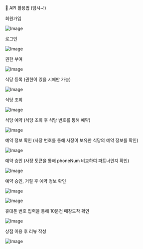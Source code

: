 🍏 API 활용법 (임시~!)

회원가입

![Image](https://github.com/IamAnjaehyun/fastcampus-project-board/assets/101981639/cad8e557-3e73-42ab-b9a7-4f273c4bc8e8)

로그인

![Image](https://github.com/IamAnjaehyun/fastcampus-project-board/assets/101981639/95a82189-255c-4ef4-981b-98d8c95168ef)

권한 부여

![Image](https://github.com/IamAnjaehyun/fastcampus-project-board/assets/101981639/8616bb5a-e5eb-446a-bffc-34451b387c5d)

식당 등록 (권한이 있을 시에만 가능)

![Image](https://github.com/IamAnjaehyun/fastcampus-project-board/assets/101981639/6296b66f-4c33-4603-a2c9-a31479c57c4c)

식당 조회

![Image](https://github.com/IamAnjaehyun/fastcampus-project-board/assets/101981639/aa669d88-684a-4974-b24a-d0c06870da66)

식당 예약 (식당 조회 후 식당 번호를 통해 예약)

![Image](https://github.com/IamAnjaehyun/fastcampus-project-board/assets/101981639/6f2c652b-a87b-4df0-b9e4-908b38eb7f8b)

예약 정보 확인 (사장 번호를 통해 사장이 보유한 식당의 예약 정보를 확인)

![Image](https://github.com/IamAnjaehyun/fastcampus-project-board/assets/101981639/b773145b-2619-4e94-a468-69b9c0a4e66f)

예약 승인 (사장 토큰을 통해 phoneNum 비교하여 파트너인지 확인)

![Image](https://github.com/IamAnjaehyun/fastcampus-project-board/assets/101981639/5bb9893c-484b-4d25-94d6-af1d2850305b)

예약 승인, 거절 후 예약 정보 확인

![Image](https://github.com/IamAnjaehyun/fastcampus-project-board/assets/101981639/4640c8bb-c048-4243-9bbc-a24ee01c1df4)

![Image](https://github.com/IamAnjaehyun/fastcampus-project-board/assets/101981639/f3eceaef-9993-4673-b437-72f21c126a36)

휴대폰 번호 입력을 통해 10분전 매장도착 확인

![Image](https://github.com/IamAnjaehyun/fastcampus-project-board/assets/101981639/5976b8bb-4420-444b-937d-1bfe5eb77ce1)


상점 이용 후 리뷰 작성

![Image](https://github.com/IamAnjaehyun/fastcampus-project-board/assets/101981639/cc4b5ef6-ce0c-41b2-a31f-dcfefeebe939)